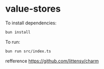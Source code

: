 # value-stores

To install dependencies:

```bash
bun install
```

To run:

```bash
bun run src/index.ts
```

refference https://github.com/littensy/charm
